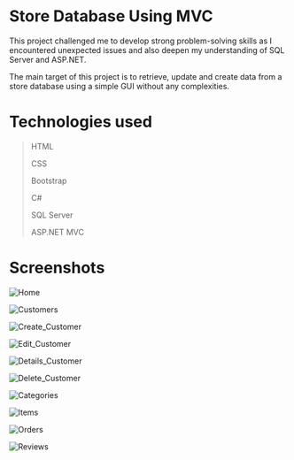 # Store Database Using MVC

This project challenged me to develop strong problem-solving skills as I encountered unexpected issues and also deepen my understanding of SQL Server and ASP.NET.

The main target of this project is to retrieve, update and create data from a store database using a simple GUI without any complexities.

# Technologies used
> HTML
> 
> CSS
> 
> Bootstrap
>
> C#
> 
> SQL Server
> 
> ASP.NET MVC

# Screenshots


![Home](https://github.com/user-attachments/assets/8a073989-ba51-4c82-b967-f486b9f38003)

![Customers](https://github.com/user-attachments/assets/0dc3bd02-202e-4d46-98c6-cac2e705f4a7)

![Create_Customer](https://github.com/user-attachments/assets/43743fd0-b5ae-48eb-a217-41192cf9b9e6)

![Edit_Customer](https://github.com/user-attachments/assets/a627bec5-45b6-4fe6-a3dd-794e14384055)

![Details_Customer](https://github.com/user-attachments/assets/835ab932-b998-495b-9b46-3aca3c3d404e)

![Delete_Customer](https://github.com/user-attachments/assets/f8d567a4-98c1-4687-802e-99f78917af72)

![Categories](https://github.com/user-attachments/assets/57a54d5a-4786-4575-acfd-a3099f429017)

![Items](https://github.com/user-attachments/assets/bb047727-1a73-4624-9103-b235eb70d64c)

![Orders](https://github.com/user-attachments/assets/fdf048c9-69a4-46ac-9ccd-cc3f8d0f7b6f)

![Reviews](https://github.com/user-attachments/assets/76ce96db-fbcc-427f-bfd6-0e6d15d6514c)




